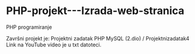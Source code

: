 # PHP-projekt---Izrada-web-stranica
PHP programiranje

Završni projekt je:  Projektni zadatak PHP MySQL (2.dio) / Projektnizadatak4
Link na YouTube video je u txt datoteci.

